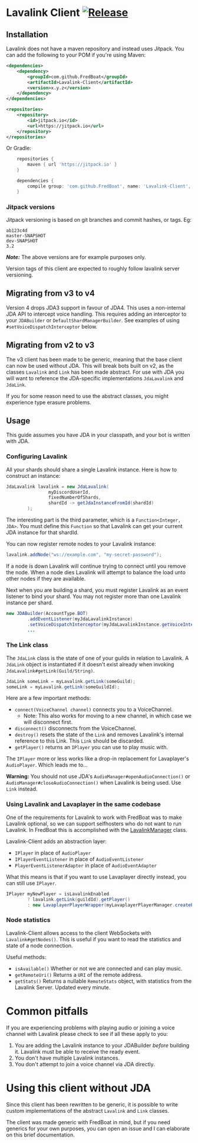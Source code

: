 # Lavalink Client [![Release](https://img.shields.io/github/tag/FredBoat/Lavalink-Client.svg)](https://jitpack.io/#FredBoat/Lavalink-Client)

## Installation
Lavalink does not have a maven repository and instead uses Jitpack.
You can add the following to your POM if you're using Maven:
```xml
<dependencies>
    <dependency>
        <groupId>com.github.FredBoat</groupId>
        <artifactId>Lavalink-Client</artifactId>
        <version>x.y.z</version>
    </dependency>
</dependencies>
```

```xml
<repositories>
    <repository>
        <id>jitpack.io</id>
        <url>https://jitpack.io</url>
    </repository>
</repositories>
```

Or Gradle:

```groovy
    repositories {
        maven { url 'https://jitpack.io' }
    }

    dependencies {
        compile group: 'com.github.FredBoat', name: 'Lavalink-Client', version: 'x.y.z'
    }
```

### Jitpack versions
Jitpack versioning is based on git branches and commit hashes, or tags. Eg:

```
ab123c4d
master-SNAPSHOT
dev-SNAPSHOT
3.2
```

***Note:*** The above versions are for example purposes only.

Version tags of this client are expected to roughly follow lavalink server versioning.

## Migrating from v3 to v4
Version 4 drops JDA3 support in favour of JDA4. This uses a non-internal JDA API to intercept voice handling. This requires adding an interceptor to your `JDABuilder` or `DefaultShardManagerBuilder`. See examples of using `#setVoiceDispatchInterceptor` below.

## Migrating from v2 to v3
The v3 client has been made to be generic, meaning that the base client can now be used without JDA.
This will break bots built on v2, as the classes `Lavalink` and `Link` has been made abstract.
For use with JDA you will want to reference the JDA-specific implementations `JdaLavalink` and `JdaLink`.

If you for some reason need to use the abstract classes, you might experience type erasure problems.

## Usage
This guide assumes you have JDA in your classpath, and your bot is written with JDA.

### Configuring Lavalink
All your shards should share a single Lavalink instance. Here is how to construct an instance:

```java
JdaLavalink lavalink = new JdaLavalink(
                myDiscordUserId,
                fixedNumberOfShards,
                shardId -> getJdaInstanceFromId(shardId)
        );
```

The interesting part is the third parameter, which is a `Function<Integer, JDA>`.
You must define this `Function` so that Lavalink can get your current JDA instance for that shardId.

You can now register remote nodes to your Lavalink instance:
```java
lavalink.addNode("ws://example.com", "my-secret-password");
```

If a node is down Lavalink will continue trying to connect until you remove the node.
When a node dies Lavalink will attempt to balance the load unto other nodes if they are available.

Next when you are building a shard, you must register Lavalink as an event listener to bind your shard.
You may not register more than one Lavalink instance per shard.

```java
new JDABuilder(AccountType.BOT)
        .addEventListener(myJdaLavalinkInstance)
        .setVoiceDispatchInterceptor(myJdaLavalinkInstance.getVoiceInterceptor())
        ...
```

### The Link class
The `JdaLink` class is the state of one of your guilds in relation to Lavalink.
A `JdaLink` object is instantiated if it doesn't exist already when invoking `JdaLavalink#getLink(Guild/String)`.

```java
JdaLink someLink = myLavalink.getLink(someGuild);
someLink = myLavalink.getLink(someGuildId);
```

Here are a few important methods:
* `connect(VoiceChannel channel)` connects you to a VoiceChannel.
  * Note: This also works for moving to a new channel, in which case we will disconnect first.
* `disconnect()` disconnects from the VoiceChannel.
* `destroy()` resets the state of the `Link` and removes Lavalink's internal reference to this Link. This `Link` should be discarded.
* `getPlayer()` returns an `IPlayer` you can use to play music with.

The `IPlayer` more or less works like a drop-in replacement for Lavaplayer's `AudioPlayer`. Which leads me to...

**Warning:** You should not use JDA's `AudioManager#openAudioConnection()` or `AudioManager#closeAudioConnection()` when Lavalink is being used. Use `Link` instead.

### Using Lavalink and Lavaplayer in the same codebase
One of the requirements for Lavalink to work with FredBoat was to make Lavalink optional, so we can support selfhosters who do not want to run Lavalink.
In FredBoat this is accomplished with the [LavalinkManager](https://github.com/Frederikam/FredBoat/blob/master/FredBoat/src/main/java/fredboat/audio/player/LavalinkManager.java) class.

Lavalink-Client adds an abstraction layer:
* `IPlayer` in place of `AudioPlayer`
* `IPlayerEventListener` in place of `AudioEventListener`
* `PlayerEventListenerAdapter` in place of `AudioEventAdapter`

What this means is that if you want to use Lavaplayer directly instead, you can still use `IPlayer`.
```java
IPlayer myNewPlayer = isLavalinkEnabled
        ? lavalink.getLink(guildId).getPlayer()
        : new LavaplayerPlayerWrapper(myLavaplayerPlayerManager.createPlayer());
```

### Node statistics
Lavalink-Client allows access to the client WebSockets with `Lavalink#getNodes()`.
This is useful if you want to read the statistics and state of a node connection.

Useful methods:
* `isAvailable()` Whether or not we are connected and can play music.
* `getRemoteUri()` Returns a `URI` of the remote address.
* `getStats()` Returns a nullable `RemoteStats` object, with statistics from the Lavalink Server. Updated every minute.

# Common pitfalls
If you are experiencing problems with playing audio or joining a voice channel with Lavalink please check to see if all these apply to you:

1. You are adding the Lavalink instance to your JDABuilder *before* building it. Lavalink must be able to receive the ready event.
2. You don't have multiple Lavalink instances.
3. You don't attempt to join a voice channel via JDA directly.

# Using this client without JDA
Since this client has been rewritten to be generic, it is possible to write custom implementations of the abstract 
`Lavalink` and `Link` classes. 

The client was made generic with FredBoat in mind, but if you need generics for your own purposes, you can open an issue 
and I can elaborate on this brief documentation.
